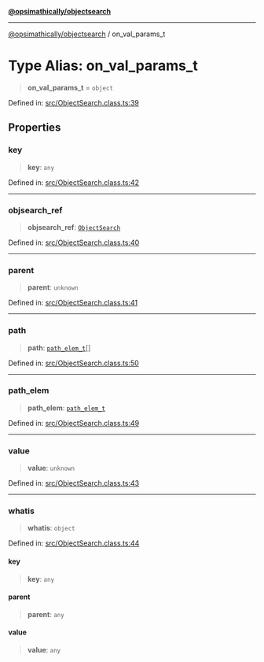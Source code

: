 [**@opsimathically/objectsearch**](../README.md)

***

[@opsimathically/objectsearch](../README.md) / on\_val\_params\_t

# Type Alias: on\_val\_params\_t

> **on\_val\_params\_t** = `object`

Defined in: [src/ObjectSearch.class.ts:39](https://github.com/opsimathically/objectsearch/blob/0881bd7121c6c0bee9c3ad9b7f1fa3f364f28e99/src/ObjectSearch.class.ts#L39)

## Properties

### key

> **key**: `any`

Defined in: [src/ObjectSearch.class.ts:42](https://github.com/opsimathically/objectsearch/blob/0881bd7121c6c0bee9c3ad9b7f1fa3f364f28e99/src/ObjectSearch.class.ts#L42)

***

### objsearch\_ref

> **objsearch\_ref**: [`ObjectSearch`](../classes/ObjectSearch.md)

Defined in: [src/ObjectSearch.class.ts:40](https://github.com/opsimathically/objectsearch/blob/0881bd7121c6c0bee9c3ad9b7f1fa3f364f28e99/src/ObjectSearch.class.ts#L40)

***

### parent

> **parent**: `unknown`

Defined in: [src/ObjectSearch.class.ts:41](https://github.com/opsimathically/objectsearch/blob/0881bd7121c6c0bee9c3ad9b7f1fa3f364f28e99/src/ObjectSearch.class.ts#L41)

***

### path

> **path**: [`path_elem_t`](path_elem_t.md)[]

Defined in: [src/ObjectSearch.class.ts:50](https://github.com/opsimathically/objectsearch/blob/0881bd7121c6c0bee9c3ad9b7f1fa3f364f28e99/src/ObjectSearch.class.ts#L50)

***

### path\_elem

> **path\_elem**: [`path_elem_t`](path_elem_t.md)

Defined in: [src/ObjectSearch.class.ts:49](https://github.com/opsimathically/objectsearch/blob/0881bd7121c6c0bee9c3ad9b7f1fa3f364f28e99/src/ObjectSearch.class.ts#L49)

***

### value

> **value**: `unknown`

Defined in: [src/ObjectSearch.class.ts:43](https://github.com/opsimathically/objectsearch/blob/0881bd7121c6c0bee9c3ad9b7f1fa3f364f28e99/src/ObjectSearch.class.ts#L43)

***

### whatis

> **whatis**: `object`

Defined in: [src/ObjectSearch.class.ts:44](https://github.com/opsimathically/objectsearch/blob/0881bd7121c6c0bee9c3ad9b7f1fa3f364f28e99/src/ObjectSearch.class.ts#L44)

#### key

> **key**: `any`

#### parent

> **parent**: `any`

#### value

> **value**: `any`
